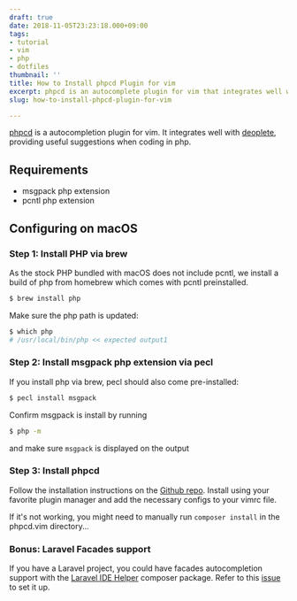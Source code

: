 ```yaml
---
draft: true
date: 2018-11-05T23:23:18.000+09:00
tags:
- tutorial
- vim
- php
- dotfiles
thumbnail: ''
title: How to Install phpcd Plugin for vim
excerpt: phpcd is an autocomplete plugin for vim that integrates well with deoplete.
slug: how-to-install-phpcd-plugin-for-vim

---
```

[phpcd](https://github.com/lvht/phpcd.vim) is a autocompletion plugin for vim. It integrates well with [deoplete](https://github.com/Shougo/deoplete.nvim#configuration), providing useful suggestions when coding in php.

## Requirements

* msgpack php extension
* pcntl php extension

## Configuring on macOS

### Step 1: Install PHP via brew

As the stock PHP bundled with macOS does not include pcntl, we install a build of php from homebrew which comes with pcntl preinstalled.

```bash
$ brew install php
```

Make sure the php path is updated:

```bash
$ which php
# /usr/local/bin/php << expected output1
```

### Step 2: Install msgpack php extension via pecl

If you install php via brew, pecl should also come pre-installed:

```bash
$ pecl install msgpack
```

Confirm msgpack is install by running

```bash
$ php -m
```

and make sure `msgpack` is displayed on the output

### Step 3: Install phpcd

Follow the installation instructions on the [Github repo](https://github.com/lvht/phpcd.vim). Install using your favorite plugin manager and add the necessary configs to your vimrc file.

If it's not working, you might need to manually run `composer install` in the phpcd.vim directory...

### Bonus: Laravel Facades support

If you have a Laravel project, you could have facades autocompletion support with the [Laravel IDE Helper](https://github.com/barryvdh/laravel-ide-helper) composer package. Refer to this [issue](https://github.com/lvht/phpcd.vim/issues/135) to set it up.
